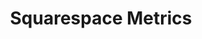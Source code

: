 ---
description: 把数据用简洁的形式展示出来，可以用做仅仅记录数据的记事本。
layout: post
results:
- primaryGenreName: Productivity
  version: '1.0.1'
  artworkUrl100: http://a466.phobos.apple.com/us/r30/Purple/v4/92/54/d3/9254d37f-3e7a-dfea-832b-aabefc259a3b/mzl.rpjjsbwp.png
  trackViewUrl: https://itunes.apple.com/cn/app/squarespace-metrics/id730533177?mt=8&uo=4
  artworkUrl60: http://a229.phobos.apple.com/us/r30/Purple4/v4/71/b1/7c/71b17c9b-9858-e8ce-6f1c-f07dfe1c5b1b/AppIcon57x57.png
  sellerName: Squarespace, Inc.
  supportedDevices:
  - iPhone5c
  - iPodTouchFifthGen
  - iPadMini
  - iPhone5
  - iPhone4S
  - iPhone5s
  - iPadFourthGen
  - iPad2Wifi
  - iPadThirdGen4G
  - iPhone-3GS
  - iPadFourthGen4G
  - iPadMini4G
  - iPad23G
  - iPadThirdGen
  - iPodTouchourthGen
  - iPhone4
  genres:
  - 效率
  - 社交
  trackName: Squarespace Metrics
  description: 'Squarespace Metrics is the easiest way to track all the numbers
    that are important to you in one place. Metrics integrates directly with
    Squarespace, letting you view up-to-the-minute stats from all of your
    Squarespace websites. Plus, if you’ve connected your social accounts (Twitter,
    Facebook, etc.) to Squarespace, you can view follower counts and other
    social metrics too.


    • Notices •


    Squarespace Metrics requires a Squarespace 6 account. Please note that
    Squarespace is not a free service. If you have any questions simply email
    customercare@squarespace.com.'
  price: 0
  trackId: 730533177
  releaseDate: '2013-11-18T04:56:43Z'
  screenshotUrls:
  - http://a3.mzstatic.com/us/r30/Purple6/v4/1c/5e/43/1c5e435e-5f23-7b4d-9b0a-5cf2091fdeea/screen1136x1136.jpeg
  - http://a5.mzstatic.com/us/r30/Purple4/v4/2e/d4/39/2ed43963-cd63-cfee-0359-9ad2a43b857c/screen1136x1136.jpeg
  - http://a1.mzstatic.com/us/r30/Purple6/v4/6e/b4/8b/6eb48b37-7d79-1e55-2172-36cd592b6ede/screen1136x1136.jpeg
  - http://a4.mzstatic.com/us/r30/Purple4/v4/b8/12/5e/b8125e24-6844-b6b5-faa6-07d846166a0b/screen1136x1136.jpeg
  artistViewUrl: https://itunes.apple.com/cn/artist/squarespace-inc./id318590877?uo=4
  primaryGenreId: 6007
  kind: software
  fileSizeBytes: '4328463'
  bundleId: com.squarespace.metrics
  releaseNotes: • Stability fixes.
  sellerUrl: http://www.squarespace.com/apps
  artistName: Squarespace, Inc.
  trackCensoredName: Squarespace Metrics
  isGameCenterEnabled: false
  contentAdvisoryRating: 4+
  languageCodesISO2A:
  - EN
  trackContentRating: 4+
  features: &a []
  wrapperType: software
  artworkUrl512: http://a466.phobos.apple.com/us/r30/Purple/v4/92/54/d3/9254d37f-3e7a-dfea-832b-aabefc259a3b/mzl.rpjjsbwp.png
  formattedPrice: 免费
  artistId: 318590877
  genreIds:
  - '6007'
  - '6005'
  currency: CNY
  ipadScreenshotUrls: *a
category: 效率
tags: tag1
resultCount: 1
title: Squarespace Metrics

---